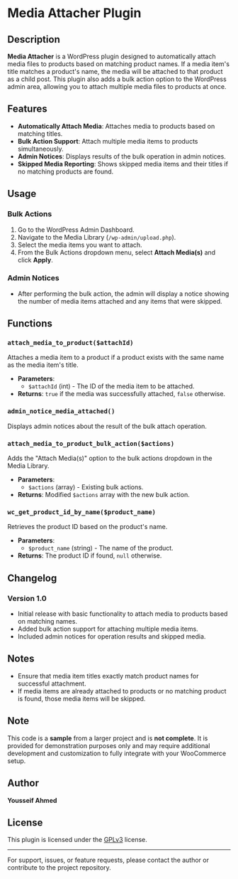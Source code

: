 # Media Attacher Plugin

## Description

**Media Attacher** is a WordPress plugin designed to automatically attach media files to products based on matching product names. If a media item's title matches a product's name, the media will be attached to that product as a child post. This plugin also adds a bulk action option to the WordPress admin area, allowing you to attach multiple media files to products at once.

## Features

- **Automatically Attach Media**: Attaches media to products based on matching titles.
- **Bulk Action Support**: Attach multiple media items to products simultaneously.
- **Admin Notices**: Displays results of the bulk operation in admin notices.
- **Skipped Media Reporting**: Shows skipped media items and their titles if no matching products are found.

## Usage

### Bulk Actions

1. Go to the WordPress Admin Dashboard.
2. Navigate to the Media Library (`/wp-admin/upload.php`).
3. Select the media items you want to attach.
4. From the Bulk Actions dropdown menu, select **Attach Media(s)** and click **Apply**.

### Admin Notices

- After performing the bulk action, the admin will display a notice showing the number of media items attached and any items that were skipped.

## Functions

### `attach_media_to_product($attachId)`

Attaches a media item to a product if a product exists with the same name as the media item's title.

- **Parameters**: 
  - `$attachId` (int) - The ID of the media item to be attached.
- **Returns**: `true` if the media was successfully attached, `false` otherwise.

### `admin_notice_media_attached()`

Displays admin notices about the result of the bulk attach operation.

### `attach_media_to_product_bulk_action($actions)`

Adds the "Attach Media(s)" option to the bulk actions dropdown in the Media Library.

- **Parameters**: 
  - `$actions` (array) - Existing bulk actions.
- **Returns**: Modified `$actions` array with the new bulk action.

### `wc_get_product_id_by_name($product_name)`

Retrieves the product ID based on the product's name.

- **Parameters**: 
  - `$product_name` (string) - The name of the product.
- **Returns**: The product ID if found, `null` otherwise.

## Changelog

### Version 1.0

- Initial release with basic functionality to attach media to products based on matching names.
- Added bulk action support for attaching multiple media items.
- Included admin notices for operation results and skipped media.

## Notes

- Ensure that media item titles exactly match product names for successful attachment.
- If media items are already attached to products or no matching product is found, those media items will be skipped.

## Note

This code is a **sample** from a larger project and is **not complete**. It is provided for demonstration purposes only and may require additional development and customization to fully integrate with your WooCommerce setup.

## Author

**Yousseif Ahmed**

## License

This plugin is licensed under the [GPLv3](https://www.gnu.org/licenses/gpl-3.0.html) license.

---

For support, issues, or feature requests, please contact the author or contribute to the project repository.
